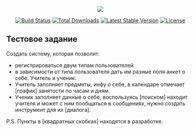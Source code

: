 <p align="center"><img src="https://laravel.com/assets/img/components/logo-laravel.svg"></p>

<p align="center">
<a href="https://travis-ci.org/laravel/framework"><img src="https://travis-ci.org/laravel/framework.svg" alt="Build Status"></a>
<a href="https://packagist.org/packages/laravel/framework"><img src="https://poser.pugx.org/laravel/framework/d/total.svg" alt="Total Downloads"></a>
<a href="https://packagist.org/packages/laravel/framework"><img src="https://poser.pugx.org/laravel/framework/v/stable.svg" alt="Latest Stable Version"></a>
<a href="https://packagist.org/packages/laravel/framework"><img src="https://poser.pugx.org/laravel/framework/license.svg" alt="License"></a>
</p>

## Тестовое задание

Создать систему, которая позволит:
- регистрироваться двум типам пользователей
- в зависимости от типа пользователя дать им разные поля анкет о себе. Учитель и ученик.
- Учитель заполняет предметы, инфу о себе, в календаре отмечает [график] занятости по часам и дням.
- Ученик заполняет данные о себе, воспользуясь [поиском] находит учителя и может с ним пообщаться в сообщениях, нужно создать инструмент для их [диалога].

P.S. 
Пункты в [квадратных скобках] находятся в разработке.
